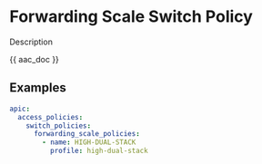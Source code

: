 # Forwarding Scale Switch Policy

Description

{{ aac_doc }}
## Examples

```yaml
apic:
  access_policies:
    switch_policies:
      forwarding_scale_policies:
        - name: HIGH-DUAL-STACK
          profile: high-dual-stack
```
